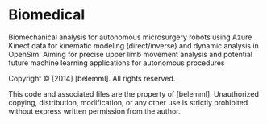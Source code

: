 # Biomedical
Biomechanical analysis for autonomous microsurgery robots using Azure Kinect data for kinematic modeling (direct/inverse) and dynamic analysis in OpenSim. Aiming for precise upper limb movement analysis and potential future machine learning applications for autonomous procedures

Copyright © [2014] [belemml]. All rights reserved.

This code and associated files are the property of [belemml]. 
Unauthorized copying, distribution, modification, or any other use is strictly prohibited without express written permission from the author.

